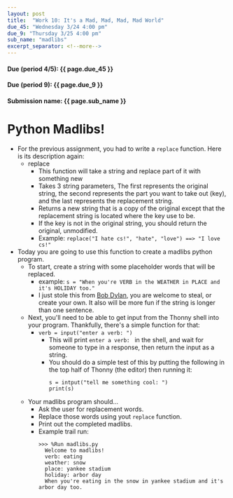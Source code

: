 ```yaml
---
layout: post
title:  "Work 10: It's a Mad, Mad, Mad, Mad World"
due_45: "Wednesday 3/24 4:00 pm"
due_9: "Thursday 3/25 4:00 pm"
sub_name: "madlibs"
excerpt_separator: <!--more-->
---
```


#### Due (period 4/5): {{ page.due_45 }}
#### Due (period 9): {{ page.due_9 }}

#### Submission name: {{ page.sub_name }}
<!--more-->

# Python Madlibs!
* For the previous assignment, you had to write a `replace` function. Here is its description again:
  * replace
    * This function will take a string and replace part of it with something new
    * Takes 3 string parameters, The first represents the original string, the second represents the part you want to take out (key), and the last represents the replacement string.
    * Returns a new string that is a copy of the original except that the replacement string is located where the key use to be.
    * If the key is not in the original string, you should return the original, unmodified.
    * Example: `replace("I hate cs!", "hate", "love") ==> "I love cs!"`
* Today you are going to use this function to create a madlibs python program.
  - To start, create a string with some placeholder words that will be replaced.
    - example: `s = "When you're VERB in the WEATHER in PLACE and it's HOLIDAY too."`
    - I just stole this from [Bob Dylan](https://www.youtube.com/watch?v=doIMYvZyo_k), you are welcome to steal, or create your own. It also will be more fun if the string is longer than one sentence.
  - Next, you'll need to be able to get input from the Thonny shell into your program. Thankfully, there's a simple function for that:
    - `verb = input("enter a verb: ")`
      - This will print `enter a verb: ` in the shell, and wait for someone to type in a response, then return the input as a string.
      - You should do a simple test of this by putting the following in the top half of Thonny (the editor) then running it:
        ```
        s = intput("tell me something cool: ")
        print(s)
        ```
  - Your madlibs program should...
    - Ask the user for replacement words.
    - Replace those words using yout `replace` function.
    - Print out the completed madlibs.
    - Example trail run:
      ```
      >>> %Run madlibs.py
        Welcome to madlibs!
        verb: eating
        weather: snow
        place: yankee stadium
        holiday: arbor day
        When you're eating in the snow in yankee stadium and it's arbor day too.
      ```
